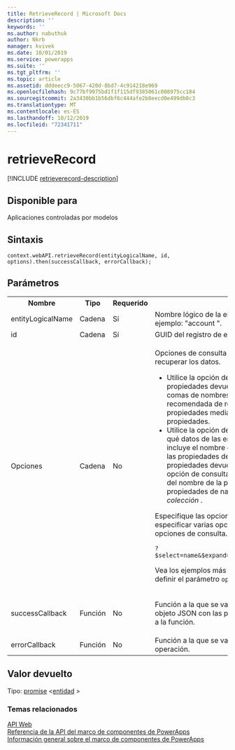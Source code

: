 ```yaml
---
title: RetrieveRecord | Microsoft Docs
description: ''
keywords: ''
ms.author: nabuthuk
author: Nkrb
manager: kvivek
ms.date: 10/01/2019
ms.service: powerapps
ms.suite: ''
ms.tgt_pltfrm: ''
ms.topic: article
ms.assetid: dddeecc9-5067-420d-8bd7-4c914218e969
ms.openlocfilehash: 9c77bf9975bd1f1f115df9385061c008975cc184
ms.sourcegitcommit: 2a3430bb1b56dbf6c444afe2b8eecd0e499db0c3
ms.translationtype: MT
ms.contentlocale: es-ES
ms.lasthandoff: 10/12/2019
ms.locfileid: "72341711"
---
```

# <a name="retrieverecord"></a>retrieveRecord

[!INCLUDE [retrieverecord-description](includes/retrieverecord-description.md)]

## <a name="available-for"></a>Disponible para 

Aplicaciones controladas por modelos

## <a name="syntax"></a>Sintaxis

`context.webAPI.retrieveRecord(entityLogicalName, id, options).then(successCallback, errorCallback);`

## <a name="parameters"></a>Parámetros

<table style="width:100%">
<tr>
<th>Nombre</th>
<th>Tipo</th>
<th>Requerido</th>
<th>Descripción</th>
</tr>
<tr>
<td>entityLogicalName</td>
<td>Cadena</td>
<td>Sí</td>
<td>Nombre lógico de la entidad del registro que se desea recuperar. Por ejemplo: &quot;account &quot;.</td>
</tr>
<tr>
<td>id</td>
<td>Cadena</td>
<td>Sí</td>
<td>GUID del registro de entidad que desea recuperar.</td>
</tr>
<tr>
<td>Opciones</td>
<td>Cadena</td>
<td>No</td>
<td><p>Opciones de consulta del sistema de OData, <b>$Select</b> y <b>$Expand</b>, para recuperar los datos.</p>
<ul><li>Utilice la opción de consulta del sistema <b>$Select</b> para limitar las propiedades devueltas por la inclusión de una lista separada por comas de nombres de propiedad. Esta es una práctica recomendada de rendimiento importante. Si no se especifican propiedades mediante <b>$Select</b>, se devolverán todas las propiedades.</li>
<li>Utilice la opción de consulta del sistema <b>$Expand</b> para controlar qué datos de las entidades relacionadas se devuelven. Si solo incluye el nombre de la propiedad de navegación, recibirá todas las propiedades de los registros relacionados. Puede limitar las propiedades devueltas para los registros relacionados mediante la opción de consulta del sistema <b>$Select</b> entre paréntesis después del nombre de la propiedad de navegación. Use esto para las propiedades de navegación de valor <i>único</i> y <i>con valores de colección</i> .</li>
</ul>
<p>Especifique las opciones de consulta a partir de <code>?</code>. También puede especificar varias opciones de consulta mediante <code>&amp;</code> para separar las opciones de consulta. Por ejemplo:</p>
<code>?$select=name&amp;$expand=primarycontactid($select=contactid,fullname)</code>
<p>Vea los ejemplos más adelante en este tema para ver cómo puede definir el parámetro <code>options</code> para varios escenarios de recuperación.</td>
</tr>
<tr>
<td>successCallback</td>
<td>Función</td>
<td>No</td>
<td><p>Función a la que se va a llamar cuando se recupere un registro. Un objeto JSON con las propiedades y los valores recuperados se pasará a la función.</p>
</td>
</tr>
<tr>
<td>errorCallback</td>
<td>Función</td>
<td>No</td>
<td>Función a la que se va a llamar cuando se produzca un error en la operación.</td>
</tr>
</table>

## <a name="return-value"></a>Valor devuelto

Tipo: [promise](https://developer.mozilla.org/docs/Web/JavaScript/reference/Global_Objects/Promise) <[entidad](../entity.md) >



### <a name="related-topics"></a>Temas relacionados

[API Web](../webapi.md)<br/>
[Referencia de la API del marco de componentes de PowerApps](../../reference/index.md)<br/>
[Información general sobre el marco de componentes de PowerApps](../../overview.md)